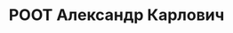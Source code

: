 ---
title: РООТ Александр Карлович
description: 'Род. в 1915, АССР немцев Поволжья, Зельманский кантон, с. Зельман. Проживал:
  Ярославская обл., г. Ярославль, двор фабрики "Красный Перекоп", 20. Без определенных
  занятий

  Арестован 02.07.1937. Приговор: ВК ВС СССР, 28.12.1937 – ВМН. Расстрелян 28.12.1937.

  Реабилитирован 26.09.1957'
---